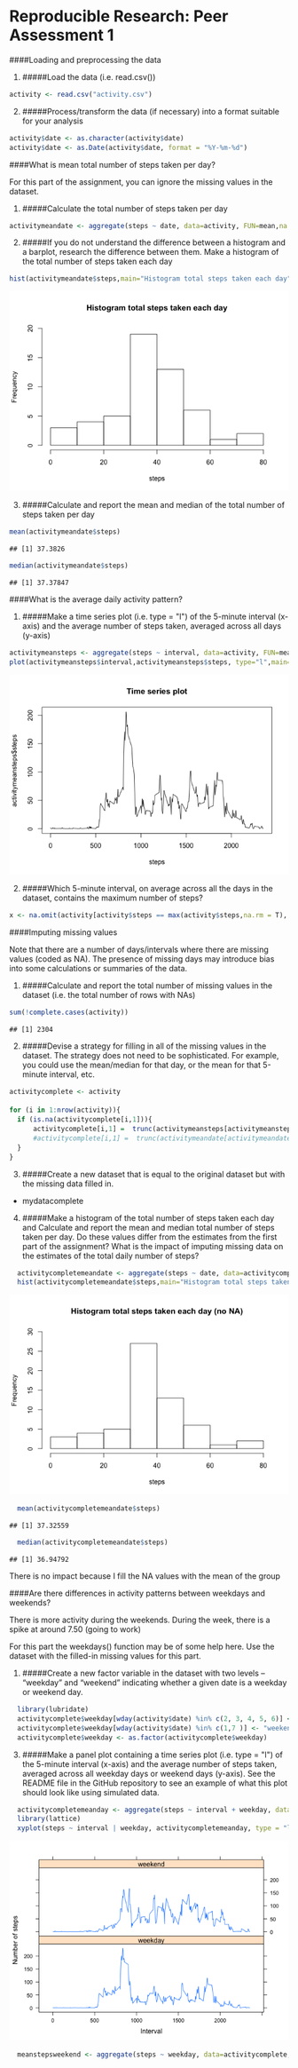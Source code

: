 # Reproducible Research: Peer Assessment 1
####Loading and preprocessing the data
1. #####Load the data (i.e. read.csv())

```r
activity <- read.csv("activity.csv")
```

2. #####Process/transform the data (if necessary) into a format suitable for your analysis


```r
activity$date <- as.character(activity$date)
activity$date <- as.Date(activity$date, format = "%Y-%m-%d")
```

####What is mean total number of steps taken per day?

For this part of the assignment, you can ignore the missing values in the dataset.

1. #####Calculate the total number of steps taken per day


```r
activitymeandate <- aggregate(steps ~ date, data=activity, FUN=mean,na.rm=T)
```

2. #####If you do not understand the difference between a histogram and a barplot, research the difference between them. Make a histogram of the total number of steps taken each day

```r
hist(activitymeandate$steps,main="Histogram total steps taken each day",xlab="steps", ylim=c(0,20))
```

![](PA1_template_files/figure-html/unnamed-chunk-4-1.png) 

3. #####Calculate and report the mean and median of the total number of steps taken per day

```r
mean(activitymeandate$steps)
```

```
## [1] 37.3826
```

```r
median(activitymeandate$steps)
```

```
## [1] 37.37847
```
####What is the average daily activity pattern?

1. #####Make a time series plot (i.e. type = "l") of the 5-minute interval (x-axis) and the average number of steps taken, averaged across all days (y-axis)


```r
activitymeansteps <- aggregate(steps ~ interval, data=activity, FUN=mean,na.rm=T)
plot(activitymeansteps$interval,activitymeansteps$steps, type="l",main="Time series plot", xlab="steps")
```

![](PA1_template_files/figure-html/unnamed-chunk-6-1.png) 

2. #####Which 5-minute interval, on average across all the days in the dataset, contains the maximum number of steps?

```r
x <- na.omit(activity[activity$steps == max(activity$steps,na.rm = T), ])[,1]
```

####Imputing missing values

Note that there are a number of days/intervals where there are missing values (coded as NA). The presence of missing days may introduce bias into some calculations or summaries of the data.

1. #####Calculate and report the total number of missing values in the dataset (i.e. the total number of rows with NAs)

```r
sum(!complete.cases(activity))
```

```
## [1] 2304
```

2. #####Devise a strategy for filling in all of the missing values in the dataset. The strategy does not need to be sophisticated. For example, you could use the mean/median for that day, or the mean for that 5-minute interval, etc.


```r
activitycomplete <- activity

for (i in 1:nrow(activity)){
  if (is.na(activitycomplete[i,1])){
      activitycomplete[i,1] =  trunc(activitymeansteps[activitymeansteps$interval == activity[i,3],2])
      #activitycomplete[i,1] =  trunc(activitymeandate[activitymeandate$date == activity[i,2],2])
  }
}
```

3. #####Create a new dataset that is equal to the original dataset but with the missing data filled in.

* mydatacomplete

4. #####Make a histogram of the total number of steps taken each day and Calculate and report the mean and median total number of steps taken per day. Do these values differ from the estimates from the first part of the assignment? What is the impact of imputing missing data on the estimates of the total daily number of steps?


```r
  activitycompletemeandate <- aggregate(steps ~ date, data=activitycomplete, FUN=mean,na.rm=T)
  hist(activitycompletemeandate$steps,main="Histogram total steps taken each day (no NA)",xlab="steps", ylim=c(0,30)) 
```

![](PA1_template_files/figure-html/unnamed-chunk-10-1.png) 

```r
  mean(activitycompletemeandate$steps)
```

```
## [1] 37.32559
```

```r
  median(activitycompletemeandate$steps)
```

```
## [1] 36.94792
```
There is no impact because I fill the NA values with the mean of the group

####Are there differences in activity patterns between weekdays and weekends?

There is more activity during the weekends. 
During the week, there is a spike at around 7.50 (going to work)  

  For this part the weekdays() function may be of some help here. Use the dataset with the filled-in missing values for this part.

1. #####Create a new factor variable in the dataset with two levels – “weekday” and “weekend” indicating whether a given date is a weekday or weekend day.


```r
  library(lubridate)
  activitycomplete$weekday[wday(activity$date) %in% c(2, 3, 4, 5, 6)] <- "weekday"
  activitycomplete$weekday[wday(activity$date) %in% c(1,7 )] <- "weekend"
  activitycomplete$weekday <- as.factor(activitycomplete$weekday)
```

3. #####Make a panel plot containing a time series plot (i.e. type = "l") of the 5-minute interval (x-axis) and the average number of steps taken, averaged across all weekday days or weekend days (y-axis). See the README file in the GitHub repository to see an example of what this plot should look like using simulated data.

```r
  activitycompletemeanday <- aggregate(steps ~ interval + weekday, data=activitycomplete, FUN=mean,na.rm=T)
  library(lattice)
  xyplot(steps ~ interval | weekday, activitycompletemeanday, type = "l", layout = c(1, 2),ylab="Number of steps",xlab="Interval")
```

![](PA1_template_files/figure-html/unnamed-chunk-12-1.png) 

```r
  meanstepsweekend <- aggregate(steps ~ weekday, data=activitycomplete, FUN=mean,na.rm=T)
```

